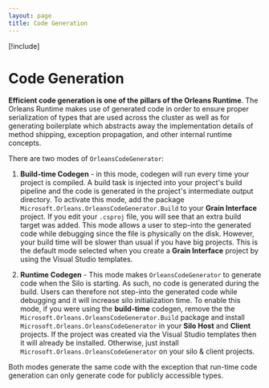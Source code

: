 ```yaml
---
layout: page
title: Code Generation
---
```


[!include[](../../warning-banner.zh.md)]

# Code Generation

**Efficient code generation is one of the pillars of the Orleans Runtime**. The Orleans Runtime makes use of generated code in order to ensure proper serialization of types that are used across the cluster as well as for generating boilerplate which abstracts away the implementation details of method shipping, exception propagation, and other internal runtime concepts.

There are two modes of `OrleansCodeGenerator`:

1.	**Build-time Codegen** - in this mode, codegen will run every time your project is compiled. A build task is injected into your project's build pipeline and the code is generated in the project's intermediate output directory. To activate this mode, add the package `Microsoft.Orleans.OrleansCodeGenerator.Build` to your **Grain Interface** project. If you edit your `.csproj` file, you will see that an extra build target was added. This mode allows a user to step-into the generated code while debugging since the file is physically on the disk. However, your build time will be slower than usual if you have big projects. This is the default mode selected when you create a **Grain Interface** project by using the Visual Studio templates.

2.	**Runtime Codegen** - This mode makes `OrleansCodeGenerator` to generate code when the Silo is starting. As such, no code is generated during the build. Users can therefore not step-into the generated code while debugging and it will increase silo initialization time. To enable this mode, if you were using the **build-time** codegen, remove the the `Microsoft.Orleans.OrleansCodeGenerator.Build` package and install `Microsoft.Orleans.OrleansCodeGenerator` in your **Silo Host** and **Client** projects. If the project was created via the Visual Studio templates then it will already be installed. Otherwise, just install `Microsoft.Orleans.OrleansCodeGenerator` on your silo & client projects.

Both modes generate the same code with the exception that run-time code generation can only generate code for publicly accessible types.

